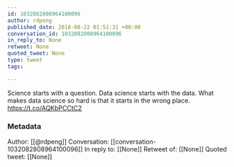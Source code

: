 ```yaml
---
id: 1032082808964100096
author: rdpeng
published_date: 2018-08-22 01:51:31 +00:00
conversation_id: 1032082808964100096
in_reply_to: None
retweet: None
quoted_tweet: None
type: tweet
tags:

---
```


Science starts with a question. Data science starts with the data. What makes data science so hard is that it starts in the wrong place. https://t.co/AQKbPCCtC2

### Metadata

Author: [[@rdpeng]]
Conversation: [[conversation-1032082808964100096]]
In reply to: [[None]]
Retweet of: [[None]]
Quoted tweet: [[None]]
